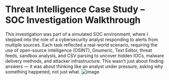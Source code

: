 # Threat Intelligence Case Study – SOC Investigation Walkthrough
This investigation was part of a simulated SOC environment, where I stepped into the role of a cybersecurity analyst responding to alerts from multiple sources. Each task reflected a real-world scenario, requiring the use of open-source intelligence (OSINT), Gnumeric, Text Editor, threat feeds, sandbox analysis, and CSV parsing to uncover hidden IOCs, malware delivery methods, and attacker infrastructure.
This wasn’t just about finding answers — it was about thinking like an analyst under pressure, asking why something happened, not just what.
![image](https://github.com/user-attachments/assets/bfd7bc40-62d4-4381-9bc0-f6d3567d43e6)

